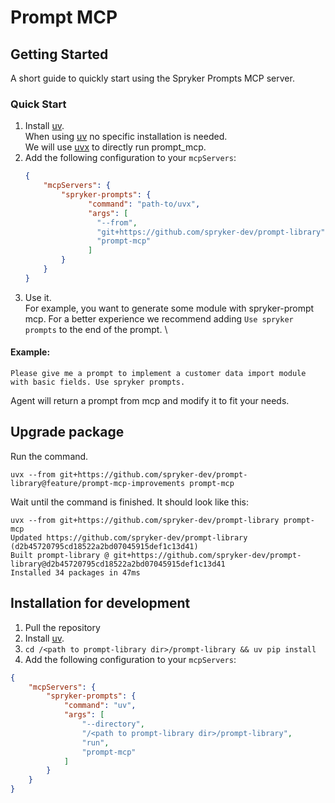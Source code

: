 # Prompt MCP

## Getting Started
A short guide to quickly start using the Spryker Prompts MCP server.

### Quick Start
1. Install [uv](https://docs.astral.sh/uv/#installation). \
    When using [uv](https://docs.astral.sh/uv/) no specific installation is needed. \
    We will use [uvx](https://docs.astral.sh/uv/guides/tools/) to directly run prompt_mcp.
2. Add the following configuration to your `mcpServers`:
    ```json
    {
        "mcpServers": {
            "spryker-prompts": {
                  "command": "path-to/uvx",
                  "args": [
                    "--from",
                    "git+https://github.com/spryker-dev/prompt-library",
                    "prompt-mcp"
                  ]
            }
        }
    }
    ```
3. Use it. \
For example, you want to generate some module with spryker-prompt mcp.
For a better experience we recommend adding `Use spryker prompts` to the end of the prompt. \
#### Example:
```text
Please give me a prompt to implement a customer data import module with basic fields. Use spryker prompts.
```
Agent will return a prompt from mcp and modify it to fit your needs.

## Upgrade package
Run the command.
```shell
uvx --from git+https://github.com/spryker-dev/prompt-library@feature/prompt-mcp-improvements prompt-mcp
```
Wait until the command is finished. It should look like this:
```text
uvx --from git+https://github.com/spryker-dev/prompt-library prompt-mcp
Updated https://github.com/spryker-dev/prompt-library (d2b45720795cd18522a2bd07045915def1c13d41)
Built prompt-library @ git+https://github.com/spryker-dev/prompt-library@d2b45720795cd18522a2bd07045915def1c13d41
Installed 34 packages in 47ms
```

## Installation for development
1. Pull the repository
2. Install [uv](https://docs.astral.sh/uv/#installation).
3. `cd /<path to prompt-library dir>/prompt-library && uv pip install`
4. Add the following configuration to your `mcpServers`:
```json
{
    "mcpServers": {
        "spryker-prompts": {
            "command": "uv",
            "args": [
                "--directory",
                "/<path to prompt-library dir>/prompt-library",
                "run",
                "prompt-mcp"
            ]
        }
    }
}
```
